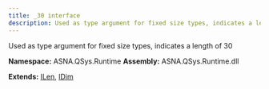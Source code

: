 ```yaml
---
title: _30 interface
description: Used as type argument for fixed size types, indicates a length of 30 
---
```


Used as type argument for fixed size types, indicates a length of 30 

**Namespace:** ASNA.QSys.Runtime
**Assembly:** ASNA.QSys.Runtime.dll

**Extends:** [ILen](/reference/runtime/qsys-runtime/i-len.html), [IDim](/reference/runtime/qsys-runtime/i-dim.html)
<br>
<br>
